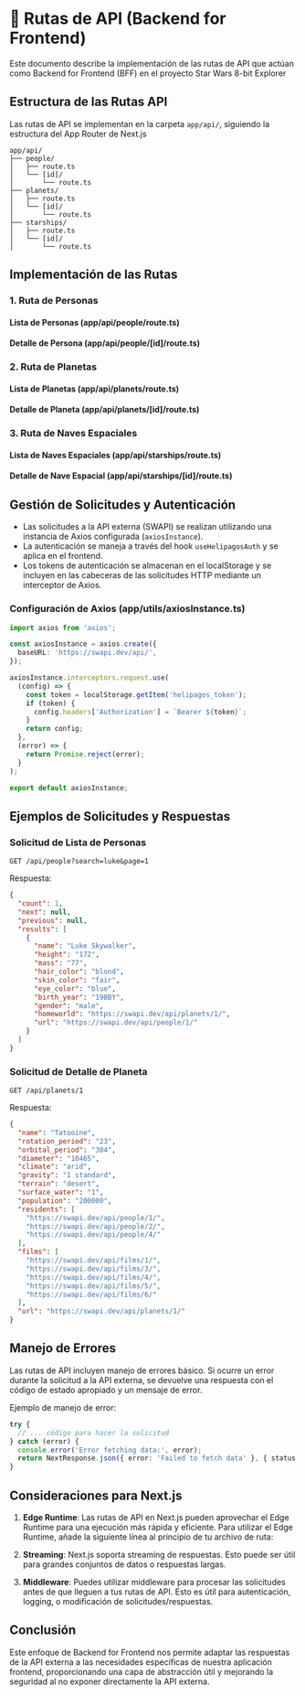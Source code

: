 # 🔗 Rutas de API (Backend for Frontend)

Este documento describe la implementación de las rutas de API que actúan como Backend for Frontend (BFF) en el proyecto Star Wars 8-bit Explorer

## Estructura de las Rutas API

Las rutas de API se implementan en la carpeta `app/api/`, siguiendo la estructura del App Router de Next.js

```
app/api/
├── people/
│   ├── route.ts
│   └── [id]/
│       └── route.ts
├── planets/
│   ├── route.ts
│   └── [id]/
│       └── route.ts
├── starships/
│   ├── route.ts
│   └── [id]/
│       └── route.ts
```

## Implementación de las Rutas

### 1. Ruta de Personas

#### Lista de Personas (app/api/people/route.ts)

#### Detalle de Persona (app/api/people/[id]/route.ts)

### 2. Ruta de Planetas

#### Lista de Planetas (app/api/planets/route.ts)

#### Detalle de Planeta (app/api/planets/[id]/route.ts)

### 3. Ruta de Naves Espaciales

#### Lista de Naves Espaciales (app/api/starships/route.ts)

#### Detalle de Nave Espacial (app/api/starships/[id]/route.ts)

## Gestión de Solicitudes y Autenticación

- Las solicitudes a la API externa (SWAPI) se realizan utilizando una instancia de Axios configurada (`axiosInstance`).
- La autenticación se maneja a través del hook `useHelipagosAuth` y se aplica en el frontend.
- Los tokens de autenticación se almacenan en el localStorage y se incluyen en las cabeceras de las solicitudes HTTP mediante un interceptor de Axios.


### Configuración de Axios (app/utils/axiosInstance.ts)

```typescript
import axios from 'axios';

const axiosInstance = axios.create({
  baseURL: 'https://swapi.dev/api/',
});

axiosInstance.interceptors.request.use(
  (config) => {
    const token = localStorage.getItem('helipagos_token');
    if (token) {
      config.headers['Authorization'] = `Bearer ${token}`;
    }
    return config;
  },
  (error) => {
    return Promise.reject(error);
  }
);

export default axiosInstance;
```

## Ejemplos de Solicitudes y Respuestas

### Solicitud de Lista de Personas

```plaintext
GET /api/people?search=luke&page=1
```

Respuesta:

```json
{
  "count": 1,
  "next": null,
  "previous": null,
  "results": [
    {
      "name": "Luke Skywalker",
      "height": "172",
      "mass": "77",
      "hair_color": "blond",
      "skin_color": "fair",
      "eye_color": "blue",
      "birth_year": "19BBY",
      "gender": "male",
      "homeworld": "https://swapi.dev/api/planets/1/",
      "url": "https://swapi.dev/api/people/1/"
    }
  ]
}
```

### Solicitud de Detalle de Planeta

```plaintext
GET /api/planets/1
```

Respuesta:

```json
{
  "name": "Tatooine",
  "rotation_period": "23",
  "orbital_period": "304",
  "diameter": "10465",
  "climate": "arid",
  "gravity": "1 standard",
  "terrain": "desert",
  "surface_water": "1",
  "population": "200000",
  "residents": [
    "https://swapi.dev/api/people/1/",
    "https://swapi.dev/api/people/2/",
    "https://swapi.dev/api/people/4/"
  ],
  "films": [
    "https://swapi.dev/api/films/1/",
    "https://swapi.dev/api/films/3/",
    "https://swapi.dev/api/films/4/",
    "https://swapi.dev/api/films/5/",
    "https://swapi.dev/api/films/6/"
  ],
  "url": "https://swapi.dev/api/planets/1/"
}
```

## Manejo de Errores

Las rutas de API incluyen manejo de errores básico. Si ocurre un error durante la solicitud a la API externa, se devuelve una respuesta con el código de estado apropiado y un mensaje de error.

Ejemplo de manejo de error:

```typescript
try {
  // ... código para hacer la solicitud
} catch (error) {
  console.error('Error fetching data:', error);
  return NextResponse.json({ error: 'Failed to fetch data' }, { status: 500 })
}
```

## Consideraciones para Next.js

1. **Edge Runtime**: Las rutas de API en Next.js pueden aprovechar el Edge Runtime para una ejecución más rápida y eficiente. Para utilizar el Edge Runtime, añade la siguiente línea al principio de tu archivo de ruta:

2. **Streaming**: Next.js soporta streaming de respuestas. Esto puede ser útil para grandes conjuntos de datos o respuestas largas.

3. **Middleware**: Puedes utilizar middleware para procesar las solicitudes antes de que lleguen a tus rutas de API. Esto es útil para autenticación, logging, o modificación de solicitudes/respuestas.


## Conclusión

Este enfoque de Backend for Frontend nos permite adaptar las respuestas de la API externa a las necesidades específicas de nuestra aplicación frontend, proporcionando una capa de abstracción útil y mejorando la seguridad al no exponer directamente la API externa.
